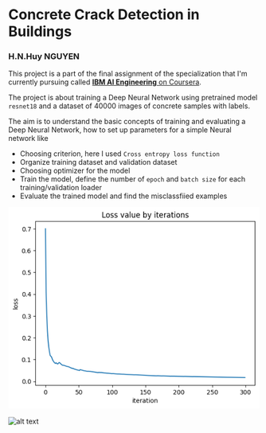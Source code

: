 # Concrete Crack Detection in Buildings
### H.N.Huy NGUYEN

This project is a part of the final assignment of the specialization that I'm currently pursuing called [**IBM AI Engineering** on Coursera]("https://www.coursera.org/professional-certificates/ai-engineer").

The project is about training a Deep Neural Network using pretrained model <code>resnet18</code> and a dataset of 40000 images of concrete samples with labels.

The aim is to understand the basic concepts of training and evaluating a Deep Neural Network, how to set up parameters for a simple Neural network like
<ul>
  <li>Choosing criterion, here I used <code>Cross entropy loss function</code></li>
  <li>Organize training dataset and validation dataset</li>
  <li>Choosing optimizer for the model</li>
  <li>Train the model, define the number of <code>epoch</code> and <code>batch size</code> for each training/validation loader</li>
  <li>Evaluate the trained model and find the misclassfiied examples</li>
</ul>

![alt text](https://github.com/nhathuy25/ConcreteCrackClassification/blob/main/imgs/loss_by_iteration.png)

![alt text](https://github.com/nhathuy25/ConcreteCrackClassification/blob/main/imgs/misclassified_samples.png)
